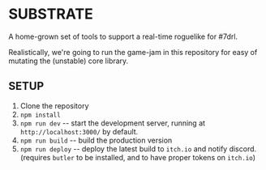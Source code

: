 SUBSTRATE
=========

A home-grown set of tools to support a real-time roguelike for #7drl.

Realistically, we're going to run the game-jam in this repository for easy of mutating the (unstable) core library.


SETUP
-----

1. Clone the repository
1. `npm install`
1. `npm run dev` -- start the development server, running at `http://localhost:3000/` by default.
1. `npm run build` -- build the production version
1. `npm run deploy` -- deploy the latest build to `itch.io` and notify discord. (requires `butler` to be installed, and to have proper tokens on `itch.io`)